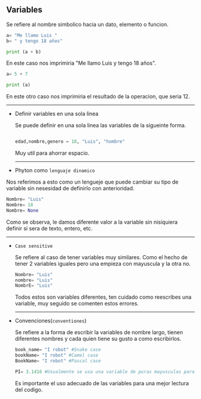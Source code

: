 ## Variables
Se refiere al nombre simbolico hacia un dato, elemento o funcion.
```python
a= "Me llamo Luis "
b= " y tengo 18 años"

print (a + b)
```
En este caso nos imprimiria "Me llamo Luis y tengo 18 años".
```python
a= 5 + 7

print (a)
```
En este otro caso nos imprimiria el resultado de la operacion, que seria 12.
___

* Definir variables en una sola linea

    Se puede definir en una sola linea las variables de la sigueinte forma.
    ```python

    edad,nombre,genero = 18, "Luis", "hombre"

    ```
    Muy util para ahorrar espacio.
    ___

* Phyton como `lenguaje dinamico`

Nos referimos a esto como un lengueje que puede cambiar su tipo de variable sin nesesidad de definirlo con anterioridad.
```python
Nombre= "Luis"
Nombre= 18
Nombre= None
```
Como se observa, le damos diferente valor a la variable sin nisiquiera definir si sera de texto, entero, etc.
___

* `Case sensitive`

    Se refiere al caso de tener variables muy similares. Como el hecho de tener 2 variables iguales pero una empieza con mayuscula y la otra no.
    ```python
    Nombre= "Luis"
    nombre= "Luis"
    NombrE= "Luis"
    ```
    Todos estos son variables diferentes, ten cuidado como reescribes una variable, muy seguido se comenten estos errores.
    ___
* Convenciones(`conventiones`)

    Se refiere a la forma de escribir la variables de nombre largo, tienen diferentes nombres y cada quien tiene su gusto a como escribirlos.
    ```python
    book_name= "I robot" #Snake case
    bookName= "I robot" #Camel case
    BookName= "I robot" #Pascal case

    PI= 3.1416 #Usualmente se usa una variable de puras mayusculas para la interpetacion de una constante

    ```
    Es importante el uso adecuado de las variables para una mejor lectura del codigo.